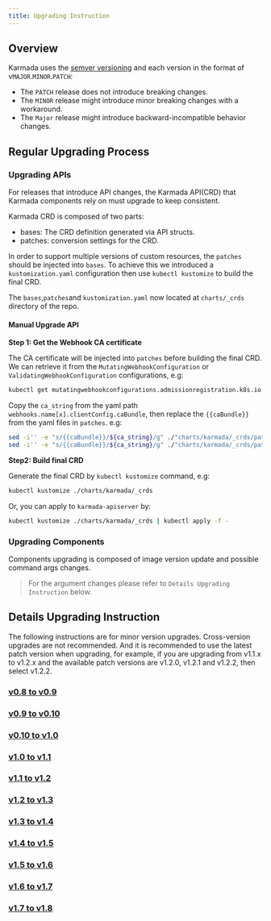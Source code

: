 ```yaml
---
title: Upgrading Instruction
---
```


## Overview
Karmada uses the [semver versioning](https://semver.org/) and each version in the format of v`MAJOR`.`MINOR`.`PATCH`:
- The `PATCH` release does not introduce breaking changes.
- The `MINOR` release might introduce minor breaking changes with a workaround.
- The `Major` release might introduce backward-incompatible behavior changes.

## Regular Upgrading Process
### Upgrading APIs
For releases that introduce API changes, the Karmada API(CRD) that Karmada components rely on must upgrade to keep consistent.

Karmada CRD is composed of two parts:
- bases: The CRD definition generated via API structs.
- patches: conversion settings for the CRD.

In order to support multiple versions of custom resources, the `patches` should be injected into `bases`.
To achieve this we introduced a `kustomization.yaml` configuration then use `kubectl kustomize` to build the final CRD.

The `bases`,`patches`and `kustomization.yaml` now located at `charts/_crds` directory of the repo.

#### Manual Upgrade API

**Step 1: Get the Webhook CA certificate**

The CA certificate will be injected into `patches` before building the final CRD.
We can retrieve it from the `MutatingWebhookConfiguration` or `ValidatingWebhookConfiguration` configurations, e.g:
```bash
kubectl get mutatingwebhookconfigurations.admissionregistration.k8s.io mutating-config
```
Copy the `ca_string` from the yaml path `webhooks.name[x].clientConfig.caBundle`, then replace the `{{caBundle}}` from
the yaml files in `patches`. e.g:
```bash
sed -i'' -e "s/{{caBundle}}/${ca_string}/g" ./"charts/karmada/_crds/patches/webhook_in_resourcebindings.yaml"
sed -i'' -e "s/{{caBundle}}/${ca_string}/g" ./"charts/karmada/_crds/patches/webhook_in_clusterresourcebindings.yaml"
```

**Step2: Build final CRD**

Generate the final CRD by `kubectl kustomize` command, e.g:
```bash
kubectl kustomize ./charts/karmada/_crds 
```
Or, you can apply to `karmada-apiserver` by:
```bash
kubectl kustomize ./charts/karmada/_crds | kubectl apply -f -
```

### Upgrading Components
Components upgrading is composed of image version update and possible command args changes.

> For the argument changes please refer to `Details Upgrading Instruction` below.

## Details Upgrading Instruction

The following instructions are for minor version upgrades. Cross-version upgrades are not recommended.
And it is recommended to use the latest patch version when upgrading, for example, if you are upgrading from 
v1.1.x to v1.2.x and the available patch versions are v1.2.0, v1.2.1 and v1.2.2, then select v1.2.2.

### [v0.8 to v0.9](./v0.8-v0.9.md)
### [v0.9 to v0.10](./v0.9-v0.10.md)
### [v0.10 to v1.0](./v0.10-v1.0.md)
### [v1.0 to v1.1](./v1.0-v1.1.md)
### [v1.1 to v1.2](./v1.1-v1.2.md)
### [v1.2 to v1.3](./v1.2-v1.3.md)
### [v1.3 to v1.4](./v1.3-v1.4.md)
### [v1.4 to v1.5](./v1.4-v1.5.md)
### [v1.5 to v1.6](./v1.5-v1.6.md)
### [v1.6 to v1.7](./v1.6-v1.7.md)
### [v1.7 to v1.8](./v1.7-v1.8.md)

